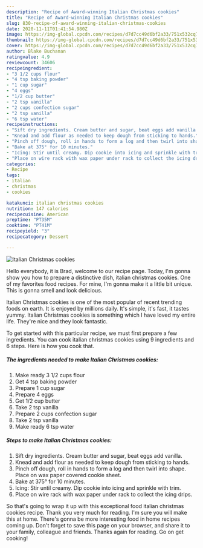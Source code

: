 ```yaml
---
description: "Recipe of Award-winning Italian Christmas cookies"
title: "Recipe of Award-winning Italian Christmas cookies"
slug: 830-recipe-of-award-winning-italian-christmas-cookies
date: 2020-11-11T01:41:54.980Z
image: https://img-global.cpcdn.com/recipes/d7d7cc49d6bf2a33/751x532cq70/italian-christmas-cookies-recipe-main-photo.jpg
thumbnail: https://img-global.cpcdn.com/recipes/d7d7cc49d6bf2a33/751x532cq70/italian-christmas-cookies-recipe-main-photo.jpg
cover: https://img-global.cpcdn.com/recipes/d7d7cc49d6bf2a33/751x532cq70/italian-christmas-cookies-recipe-main-photo.jpg
author: Blake Buchanan
ratingvalue: 4.9
reviewcount: 34606
recipeingredient:
- "3 1/2 cups flour"
- "4 tsp baking powder"
- "1 cup sugar"
- "4 eggs"
- "1/2 cup butter"
- "2 tsp vanilla"
- "2 cups confection sugar"
- "2 tsp vanilla"
- "6 tsp water"
recipeinstructions:
- "Sift dry ingredients. Cream butter and sugar, beat eggs add vanilla."
- "Knead and add flour as needed to keep dough from sticking to hands."
- "Pinch off dough, roll in hands to form a log and then twirl into shape. Place on wax paper covered cookie sheet."
- "Bake at 375° for 10 minutes."
- "Icing: Stir until creamy. Dip cookie into icing and sprinkle with trim."
- "Place on wire rack with wax paper under rack to collect the icing drips."
categories:
- Recipe
tags:
- italian
- christmas
- cookies

katakunci: italian christmas cookies 
nutrition: 147 calories
recipecuisine: American
preptime: "PT35M"
cooktime: "PT41M"
recipeyield: "3"
recipecategory: Dessert

---
```



![Italian Christmas cookies](https://img-global.cpcdn.com/recipes/d7d7cc49d6bf2a33/751x532cq70/italian-christmas-cookies-recipe-main-photo.jpg)

Hello everybody, it is Brad, welcome to our recipe page. Today, I'm gonna show you how to prepare a distinctive dish, italian christmas cookies. One of my favorites food recipes. For mine, I'm gonna make it a little bit unique. This is gonna smell and look delicious.



Italian Christmas cookies is one of the most popular of recent trending foods on earth. It is enjoyed by millions daily. It's simple, it's fast, it tastes yummy. Italian Christmas cookies is something which I have loved my entire life. They're nice and they look fantastic.


To get started with this particular recipe, we must first prepare a few ingredients. You can cook italian christmas cookies using 9 ingredients and 6 steps. Here is how you cook that.

<!--inarticleads1-->

##### The ingredients needed to make Italian Christmas cookies:

1. Make ready 3 1/2 cups flour
1. Get 4 tsp baking powder
1. Prepare 1 cup sugar
1. Prepare 4 eggs
1. Get 1/2 cup butter
1. Take 2 tsp vanilla
1. Prepare 2 cups confection sugar
1. Take 2 tsp vanilla
1. Make ready 6 tsp water




<!--inarticleads2-->

##### Steps to make Italian Christmas cookies:

1. Sift dry ingredients. Cream butter and sugar, beat eggs add vanilla.
1. Knead and add flour as needed to keep dough from sticking to hands.
1. Pinch off dough, roll in hands to form a log and then twirl into shape. Place on wax paper covered cookie sheet.
1. Bake at 375° for 10 minutes.
1. Icing: Stir until creamy. Dip cookie into icing and sprinkle with trim.
1. Place on wire rack with wax paper under rack to collect the icing drips.




So that's going to wrap it up with this exceptional food italian christmas cookies recipe. Thank you very much for reading. I'm sure you will make this at home. There's gonna be more interesting food in home recipes coming up. Don't forget to save this page on your browser, and share it to your family, colleague and friends. Thanks again for reading. Go on get cooking!
